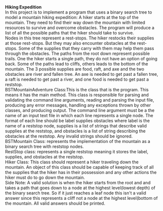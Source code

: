 **Hiking Expedition**<br>
In this project is to implement a program that uses a binary search tree to model a mountain hiking expedition: A hiker starts at the top of the mountain. 
They need to find their way down the mountain with limited resources to survive and overcome obstacles. The program will produce a list of all the possible 
paths that the hiker should take to survive.<br>
Nodes in this tree represent a rest-stops. The hiker restocks their supplies at those rest-stops. But they may also encounter obstacles at the rest-stops. 
Some of the supplies that they carry with them may help them pass through the obstacles. The paths from the root down represent possible trails. One the hiker 
starts a single path, they do not have an option of going back. Some of the paths lead to cliffs, others leads to the bottom of the mountain. 
The 3 possible supplies are food, raft, and axe and the two obstacles are river and fallen tree. An axe is needed to get past a fallen tree, a raft is needed to
get past a river, and one food is needed to get past a reststop. <br>
BSTMountainAdventure Class:This is the class that is the program. This means it has the main method. This class is responsible for parsing and validating the 
command line arguments, reading and parsing the input file, producing any error messages, handling any exceptions thrown by other classes, and producing output. The
command line argument must be a the name of an input text file in which each line represents a single node. The format of each line should be label supplies obstacles
where label is the name of a reststop node, supplies is a list of strings that describe valid supplies at the reststop, and obstacles is a list of string describing
the obstacles at the reststop. Any invalid strings should be ignored.<br>
BSTMountain Class: represents the implementation of the mountain as a binary search tree with reststop nodes.<br>
RestStop class: represents a single reststop meaning it stores the label, supplies, and obstacles at the reststop. <br>
Hiker Class: This class should represent a hiker traveling down the mountain. An object of this class should be capable of keeping track of all the supplies 
that the hiker has in their possession and any other actions the hiker must do to go down the mountain. <br>
Side Note: A valid solution is when the hiker starts from the root and and takes a path that goes down to a node at the highest level(lowest depth) of the binary
search tree. So if it just reaches a leaf node this isn't a valid answer since this represents a cliff not a node at the highest level(bottom of the mountain. 
All valid answers should be printed. <br>
